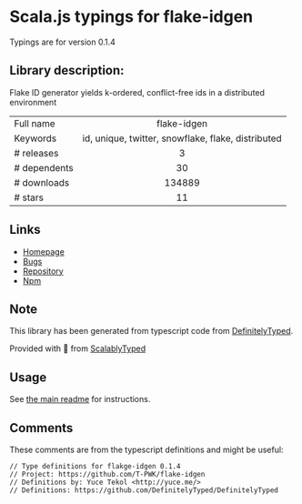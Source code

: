 
# Scala.js typings for flake-idgen

Typings are for version 0.1.4

## Library description:
Flake ID generator yields k-ordered, conflict-free ids in a distributed environment

|                    |                 |
| ------------------ | :-------------: |
| Full name          | flake-idgen |
| Keywords           | id, unique, twitter, snowflake, flake, distributed |
| # releases         | 3 |
| # dependents       | 30 |
| # downloads        | 134889 |
| # stars            | 11 |

## Links
- [Homepage](https://github.com/T-PWK/flake-idgen)
- [Bugs](https://github.com/T-PWK/flake-idgen/issues)
- [Repository](https://github.com/T-PWK/flake-idgen)
- [Npm](https://www.npmjs.com/package/flake-idgen)
    


## Note
This library has been generated from typescript code from [DefinitelyTyped](https://definitelytyped.org).

Provided with :purple_heart: from [ScalablyTyped](https://github.com/oyvindberg/ScalablyTyped)

## Usage
See [the main readme](../../readme.md) for instructions.

## Comments

These comments are from the typescript definitions and might be useful:
```
// Type definitions for flakge-idgen 0.1.4
// Project: https://github.com/T-PWK/flake-idgen
// Definitions by: Yuce Tekol <http://yuce.me/>
// Definitions: https://github.com/DefinitelyTyped/DefinitelyTyped

```

